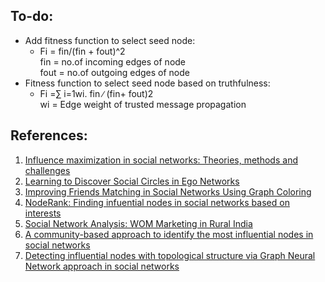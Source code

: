 ## To-do: 

* Add fitness function to select seed node:
  * Fi = fin/(fin + fout)^2     
    fin = no.of incoming edges of node  
    fout = no.of outgoing edges of node
* Fitness function to select seed node based on truthfulness:
  * Fi =∑ i=1wi. fin ∕ (fin+ fout)2     
    wi = Edge weight of trusted message propagation

## References:
1. [Influence maximization in social networks: Theories, methods and challenges](https://www.sciencedirect.com/science/article/pii/S2590005622000972)
2. [Learning to Discover Social Circles in Ego Networks](http://i.stanford.edu/~julian/pdfs/nips2012.pdf)
3. [Improving Friends Matching in Social Networks Using Graph Coloring](https://www.google.com/url?sa=t&rct=j&q=&esrc=s&source=web&cd=&cad=rja&uact=8&ved=2ahUKEwjnnZ6YgOb_AhU6TWwGHfV_B70QFnoECA0QAQ&url=https%3A%2F%2Frajpub.com%2Findex.php%2Fijct%2Farticle%2Fview%2F1503%2Fpdf&usg=AOvVaw0mABDqggRnSjg8LlGNiECO&opi=89978449)
4. [NodeRank: Finding infuential nodes in social networks based on interests](https://sci-hub.se/10.1007/s11227-021-03947-6)
5. [Social Network Analysis: WOM Marketing in Rural India](https://github.com/simranvolunesia/Finding_Influential_Nodes_RuralSetting/blob/main/report.pdf)
6. [A community-based approach to identify the most influential nodes in social networks](https://sci-hub.se/https://doi.org/10.1177/0165551515621005)
7. [Detecting influential nodes with topological structure via Graph Neural Network approach in social networks](https://link.springer.com/article/10.1007/s41870-023-01271-1)
